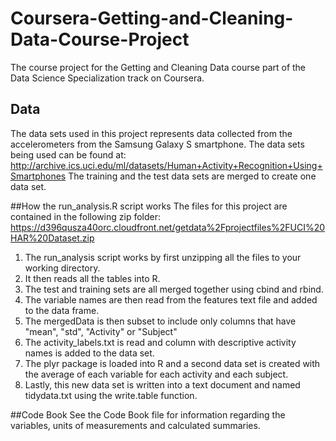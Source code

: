 Coursera-Getting-and-Cleaning-Data-Course-Project
================================================

The course project for the Getting and Cleaning Data course part of the Data Science Specialization track on Coursera.

## Data
The data sets used in this project represents data collected from the accelerometers from the Samsung Galaxy S smartphone.
The data sets being used can be found at: http://archive.ics.uci.edu/ml/datasets/Human+Activity+Recognition+Using+Smartphones
The training and the test data sets are merged to create one data set.

##How the  run_analysis.R script works
The files for this project are contained in the following zip folder:
https://d396qusza40orc.cloudfront.net/getdata%2Fprojectfiles%2FUCI%20HAR%20Dataset.zip 

1. The run_analysis script works by first unzipping all the files to your working directory.
2. It then reads all the tables into R.
3. The test and training sets are all merged together using cbind and rbind.
4. The variable names are then read from the features text file and added to the data frame.
5. The mergedData is then subset to include only columns that have "mean", "std", "Activity" or "Subject"
6. The activity_labels.txt is read and column with descriptive activity names is added to the data set.
7. The plyr package is loaded into R and a second data set is created with the average of each variable for each activity and each subject.
8. Lastly, this new data set is written into a text document and named tidydata.txt using the write.table function.

##Code Book
See the Code Book file for information regarding the variables, units of measurements and calculated summaries. 


